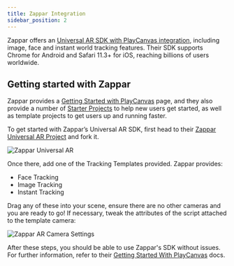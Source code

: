 ```yaml
---
title: Zappar Integration
sidebar_position: 2
---
```


Zappar offers an [Universal AR SDK with PlayCanvas integration][1], including image, face and instant world tracking features. Their SDK supports Chrome for Android and Safari 11.3+ for iOS, reaching billions of users worldwide.

## Getting started with Zappar

Zappar provides a [Getting Started with PlayCanvas][2] page, and they also provide a number of [Starter Projects][3] to help new users get started, as well as template projects to get users up and running faster.

To get started with Zappar’s Universal AR SDK, first head to their [Zappar Universal AR Project][4] and fork it.

![Zappar Universal AR](/img/user-manual/xr/ar/zappar-universal-ar.png)

Once there, add one of the Tracking Templates provided. Zappar provides:

- Face Tracking
- Image Tracking
- Instant Tracking

Drag any of these into your scene, ensure there are no other cameras and you are ready to go! If necessary, tweak the attributes of the script attached to the template camera:

![Zappar AR Camera Settings](/img/user-manual/xr/ar/zappar-camera-settings.png)

After these steps, you should be able to use Zappar's SDK without issues. For further information, refer to their [Getting Started With PlayCanvas][2] docs.

[1]: https://zap.works/universal-ar/playcanvas/
[2]: https://docs.zap.works/universal-ar/playcanvas/getting-started/
[3]: https://playcanvas.com/user/zappar
[4]: https://playcanvas.com/project/797342/overview/instant-tracking--particles
